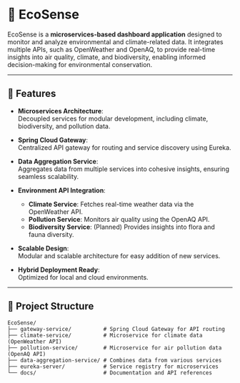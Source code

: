 # 🌿 EcoSense

EcoSense is a **microservices-based dashboard application** designed to monitor and analyze environmental and climate-related data. It integrates multiple APIs, such as OpenWeather and OpenAQ, to provide real-time insights into air quality, climate, and biodiversity, enabling informed decision-making for environmental conservation.

---

## 🚀 Features

- **Microservices Architecture**:  
  Decoupled services for modular development, including climate, biodiversity, and pollution data.

- **Spring Cloud Gateway**:  
  Centralized API gateway for routing and service discovery using Eureka.

- **Data Aggregation Service**:  
  Aggregates data from multiple services into cohesive insights, ensuring seamless scalability.

- **Environment API Integration**:  
  - **Climate Service**: Fetches real-time weather data via the OpenWeather API.  
  - **Pollution Service**: Monitors air quality using the OpenAQ API.  
  - **Biodiversity Service**: (Planned) Provides insights into flora and fauna diversity.  

- **Scalable Design**:  
  Modular and scalable architecture for easy addition of new services.

- **Hybrid Deployment Ready**:  
  Optimized for local and cloud environments.

---

## 📂 Project Structure

```plaintext
EcoSense/
├── gateway-service/          # Spring Cloud Gateway for API routing
├── climate-service/          # Microservice for climate data (OpenWeather API)
├── pollution-service/        # Microservice for air pollution data (OpenAQ API)
├── data-aggregation-service/ # Combines data from various services
├── eureka-server/            # Service registry for microservices
└── docs/                     # Documentation and API references
